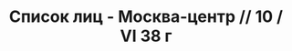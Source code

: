 ---
title: Список лиц - Москва-центр // 10 / VI 38 г
description: РГАСПИ, ф.17, т.9, оп.171, дело 417, лист 68
images:
- /disk/pictures/v09/17-171-417-068.jpg
- /disk/pictures/v09/17-171-417-069.jpg
- /disk/pictures/v09/17-171-417-070.jpg
---